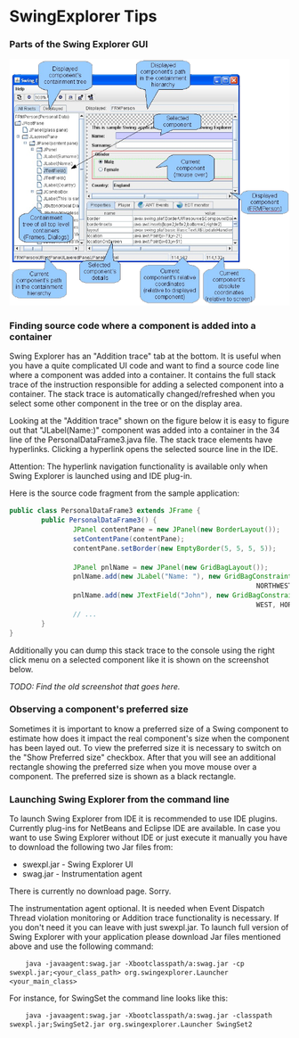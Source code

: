 SwingExplorer Tips
=====================

### Parts of the Swing Explorer GUI

![Swing Explorer GUI displayed with parts labeled](images/swing_explorer_sample_with_callouts_transparent.png)

### Finding source code where a component is added into a container

Swing Explorer has an "Addition trace" tab at the bottom. It is useful when you have a quite complicated UI code and want to find a source code line where a component was added into a container. It contains the full stack trace of the instruction responsible for adding a selected component into a container. The stack trace is automatically changed/refreshed when you select some other component in the tree or on the display area.

Looking at the "Addition trace" shown on the figure below it is easy to figure out that "JLabel(Name:)" component was added into a container in the 34 line of the PersonalDataFrame3.java file. The stack trace elements have hyperlinks. Clicking a hyperlink opens the selected source line in the IDE.

Attention: The hyperlink navigation functionality is available only when Swing Explorer is launched using and IDE plug-in.

Here is the source code fragment from the sample application:

```java
public class PersonalDataFrame3 extends JFrame {
        public PersonalDataFrame3() {
                JPanel contentPane = new JPanel(new BorderLayout());
                setContentPane(contentPane);
                contentPane.setBorder(new EmptyBorder(5, 5, 5, 5));

                JPanel pnlName = new JPanel(new GridBagLayout());
                pnlName.add(new JLabel("Name: "), new GridBagConstraints(0, 0, 1, 1, 0, 0,
                                                              NORTHWEST, NONE, new Insets(0, 0, 0, 0), 0, 0));
                pnlName.add(new JTextField("John"), new GridBagConstraints(1, 0, 1, 1, 1, 0,
                                                              WEST, HORIZONTAL, new Insets(0, 0, 0, 0), 0, 0));
                // ...
        }
}

```

Additionally you can dump this stack trace to the console using the right click menu on a selected component like it is shown on the screenshot below.

*TODO: Find the old screenshot that goes here.*

### Observing a component's preferred size

Sometimes it is important to know a preferred size of a Swing component to estimate how does it impact the real component's size when the component has been layed out. To view the preferred size it is necessary to switch on the "Show Preferred size" checkbox. After that you will see an additional rectangle showing the preferred size when you move mouse over a component. The preferred size is shown as a black rectangle.

### Launching Swing Explorer from the command line

To launch Swing Explorer from IDE it is recommended to use IDE plugins. Currently plug-ins for NetBeans and Eclipse IDE are available. In case you want to use Swing Explorer without IDE or just execute it manually you have to download the following two Jar files from:
 * swexpl.jar - Swing Explorer UI
 * swag.jar - Instrumentation agent

There is currently no download page. Sorry.

The instrumentation agent optional. It is needed when Event Dispatch Thread violation monitoring or Addition trace functionality is necessary. If you don't need it you can leave with just swexpl.jar. To launch full version of Swing Explorer with your application please download Jar files mentioned above and use the following command:

```shell
    java -javaagent:swag.jar -Xbootclasspath/a:swag.jar -cp swexpl.jar;<your_class_path> org.swingexplorer.Launcher <your_main_class>
```

For instance, for SwingSet the command line looks like this:

```shell
    java -javaagent:swag.jar -Xbootclasspath/a:swag.jar -classpath swexpl.jar;SwingSet2.jar org.swingexplorer.Launcher SwingSet2
```
